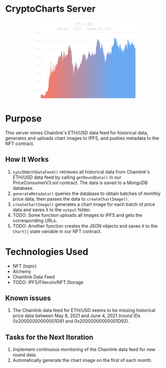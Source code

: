 # CryptoCharts Server
<p align="center">
    <img src="./output/0.png" width="325" height="250">
</p>

# Purpose
This server mines Chainlink's ETH/USD data feed for historical data, generates and uploads chart images to IPFS, and pushes metadata to the NFT contract.

## How It Works
1. `syncDbWithDataFeed()` retrieves all historical data from Chainlink's ETH/USD data feed by calling `getRoundData()` in our PriceConsumerV3.sol contract. The data is saved to a MongoDB database.
2. `generateMetadata()` queries the database to obtain batches of monthly price data, then passes the data to `createChartImage()`.
3. `createChartImage()` generates a chart image for each batch of price data and saves it to the `output` folder.
4. TODO: Some function uploads all images to IPFS and gets the corresponding URLs.
5. TODO: Another function creates the JSON objects and saves it to the `Chart[]` state variable in our NFT contract.

# Technologies Used
- NFT (topic)
- Alchemy
- Chainlink Data Feed
- TODO: IPFS/Filecoin/NFT.Storage

## Known issues
1. The Chainlink data feed for ETH/USD seems to be missing historical price data between May 6, 2021 and June 4, 2021 (round IDs 0x20000000000001D91 and 0x20000000000001D92).

## Tasks for the Next Iteration
1. Implement continuous monitoring of the Chainlink data feed for new round data.
2. Automatically generate the chart image on the first of each month.
